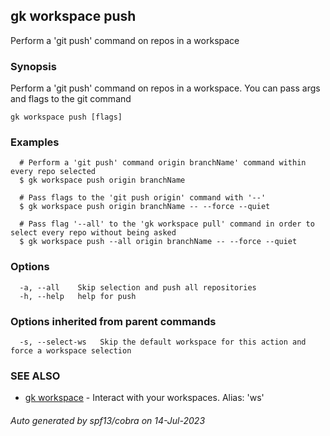 ## gk workspace push

Perform a 'git push' command on repos in a workspace

### Synopsis

Perform a 'git push' command on repos in a workspace. You can pass args and flags to the git command

```
gk workspace push [flags]
```

### Examples

```
  # Perform a 'git push' command origin branchName' command within every repo selected
  $ gk workspace push origin branchName

  # Pass flags to the 'git push origin' command with '--'
  $ gk workspace push origin branchName -- --force --quiet

  # Pass flag '--all' to the 'gk workspace pull' command in order to select every repo without being asked
  $ gk workspace push --all origin branchName -- --force --quiet
```

### Options

```
  -a, --all    Skip selection and push all repositories
  -h, --help   help for push
```

### Options inherited from parent commands

```
  -s, --select-ws   Skip the default workspace for this action and force a workspace selection
```

### SEE ALSO

* [gk workspace](gk_workspace.md)	 - Interact with your workspaces. Alias: 'ws'

###### Auto generated by spf13/cobra on 14-Jul-2023
